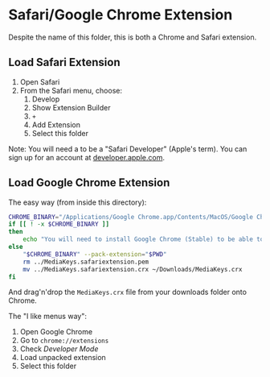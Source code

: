 Safari/Google Chrome Extension
==============================

Despite the name of this folder, this is both a Chrome and Safari extension.

Load Safari Extension
---------------------

1. Open Safari
2. From the Safari menu, choose:
    1. Develop
    2. Show Extension Builder
    3. `+`
    4. Add Extension
    5. Select this folder

Note: You will need a to be a "Safari Developer" (Apple's term). You can sign up for an account at [developer.apple.com].

Load Google Chrome Extension
----------------------------

The easy way (from inside this directory):

```bash
CHROME_BINARY="/Applications/Google Chrome.app/Contents/MacOS/Google Chrome"
if [[ ! -x $CHROME_BINARY ]]
then
	echo "You will need to install Google Chrome (Stable) to be able to package the extension"
else
	"$CHROME_BINARY" --pack-extension="$PWD"
	rm ../MediaKeys.safariextension.pem
	mv ../MediaKeys.safariextension.crx ~/Downloads/MediaKeys.crx
fi
```

And drag'n'drop the `MediaKeys.crx` file from your downloads folder onto Chrome.

The "I like menus way":

1. Open Google Chrome
2. Go to `chrome://extensions`
3. Check *Developer Mode*
4. Load unpacked extension
5. Select this folder

  [developer.apple.com]:https://developer.apple.com/
